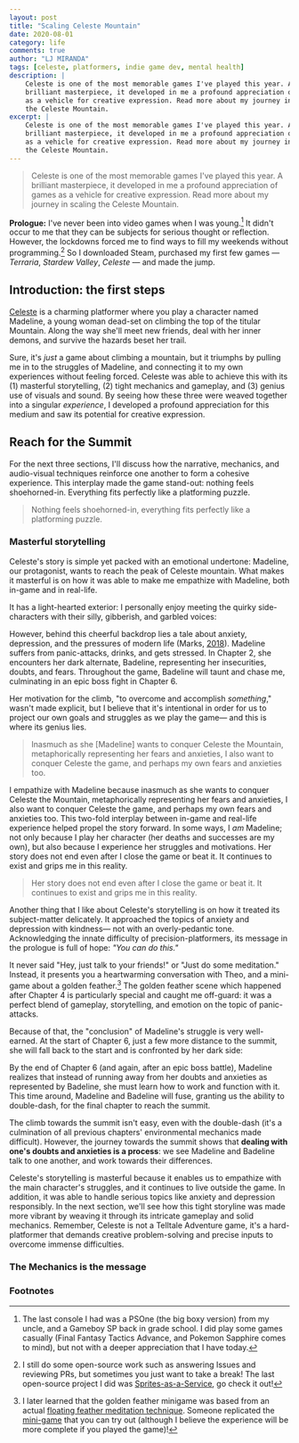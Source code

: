 ```yaml
---
layout: post
title: "Scaling Celeste Mountain"
date: 2020-08-01
category: life
comments: true
author: "LJ MIRANDA"
tags: [celeste, platformers, indie game dev, mental health]
description: |
    Celeste is one of the most memorable games I've played this year. A
    brilliant masterpiece, it developed in me a profound appreciation of games
    as a vehicle for creative expression. Read more about my journey in scaling
    the Celeste Mountain.
excerpt: |
    Celeste is one of the most memorable games I've played this year. A
    brilliant masterpiece, it developed in me a profound appreciation of games
    as a vehicle for creative expression. Read more about my journey in scaling
    the Celeste Mountain.
---
```


> Celeste is one of the most memorable games I've played this year. A
> brilliant masterpiece, it developed in me a profound appreciation of games
> as a vehicle for creative expression. Read more about my journey in scaling
> the Celeste Mountain.

**Prologue:** I've never been into video games when I was young.[^1] It didn't
occur to me that they can be subjects for serious thought or reflection.
However, the lockdowns forced me to find ways to fill my weekends without
programming.[^2] So I downloaded Steam, purchased my first few games &mdash;
*Terraria*, *Stardew Valley*, *Celeste* &mdash; and made the jump.

## Introduction: the first steps


[Celeste](http://www.celestegame.com/) is a charming platformer where you play
a character named Madeline, a young woman dead-set on climbing the top of the
titular Mountain.  Along the way she'll meet new friends, deal with her inner
demons, and survive the hazards beset her trail. 

Sure, it's *just* a game about climbing a mountain, but it triumphs by pulling
me in to the struggles of Madeline, and connecting it to my own experiences
without feeling forced. Celeste was able to achieve this with its (1) masterful
storytelling, (2) tight mechanics and gameplay, and (3) genius use of visuals
and sound. By seeing how these three were weaved together into a singular
*experience*, I developed a profound appreciation for this medium and saw its
potential for creative expression.

## Reach for the Summit

For the next three sections, I'll discuss how the narrative, mechanics, and
audio-visual techniques reinforce one another to form a cohesive experience.
This interplay made the game stand-out: nothing feels shoehorned-in. Everything
fits perfectly like a platforming puzzle.


> Nothing feels shoehorned-in, everything fits perfectly like a platforming
> puzzle.


### Masterful storytelling

Celeste's story is simple yet packed with an emotional undertone: Madeline, our
protagonist, wants to reach the peak of Celeste mountain. What makes it
masterful is on how it was able to make me empathize with Madeline, both
in-game and in real-life. 


It has a light-hearted exterior: I personally enjoy meeting the quirky
side-characters with their silly, gibberish, and garbled voices:

<!-- Video clip of funny convo scene: YOLOOO -->


However, behind this cheerful backdrop lies a tale about anxiety, depression,
and the pressures of modern life (Marks, [2018](https://www.ign.com/articles/2018/01/25/celeste-review)). Madeline suffers from panic-attacks, drinks,
and gets stressed. In Chapter 2, she encounters her dark alternate, Badeline,
representing her insecurities, doubts, and fears. Throughout the game,
Badeline will taunt and chase me, culminating in an epic boss fight in Chapter
6.

<!-- Badeline chase scene -->

Her motivation for the climb, "to overcome and accomplish *something*," wasn't
made explicit, but I believe that it's intentional in order for us to project
our own goals and struggles as we play the game&mdash; and this is
where its genius lies.

<!-- Madeline quote scene -->


> Inasmuch as she [Madeline] wants to conquer Celeste the Mountain,
> metaphorically representing her fears and anxieties, I also want to conquer
> Celeste the game, and perhaps my own fears and anxieties too.

I empathize with Madeline because inasmuch as she wants to conquer Celeste the
Mountain, metaphorically representing her fears and anxieties, I also want to
conquer Celeste the game, and perhaps my own fears and anxieties too. This
two-fold interplay between in-game and real-life experience helped propel the
story forward. In some ways, I *am* Madeline; not only because I play her
character (her deaths and successes are my own), but also because I experience
her struggles and motivations. Her story does not end even after I close the
game or beat it. It continues to exist and grips me in this reality.

> Her story does not end even after I close the game or beat it. It continues
> to exist and grips me in this reality.


<!-- treating the subject delicately -->
Another thing that I like about Celeste's storytelling is on how it treated its
subject-matter delicately. It approached the topics of anxiety and depression with
kindness&mdash; not with an overly-pedantic tone. Acknowledging the innate
difficulty of precision-platformers, its message in the prologue is full of
hope: *"You can do this."*

<!-- You can do this screenshot -->

It never said "Hey, just talk to your friends!" or "Just do some meditation."
Instead, it presents you a heartwarming conversation with Theo, and a mini-game
about a golden feather.[^3] The golden feather scene which happened after
Chapter 4 is particularly special and caught me off-guard: it was a perfect
blend of gameplay, storytelling, and emotion on the topic of panic-attacks.

<!-- GIF of golden feather game -->


Because of that, the "conclusion" of Madeline's struggle is very well-earned. At
the start of Chapter 6, just a few more distance to the summit, she will
fall back to the start and is confronted by her dark side:

<!-- Madeline screenshot falling -->

By the end of Chapter 6 (and again, after an epic boss battle), Madeline realizes
that instead of running away from her doubts and anxieties as represented by
Badeline, she must learn how to work and function with it. This time around,
Madeline and Badeline will fuse, granting us the ability to double-dash, for
the final chapter to reach the summit. 

<!-- show double-dash GIF -->

The climb towards the summit isn't easy, even with the double-dash (it's a
culmination of all previous chapters' environmental mechanics made
difficult). However, the journey towards the summit shows that **dealing with
one's doubts and anxieties is a process**: we see Madeline and Badeline talk to
one another, and work towards their differences.

<!-- show summit photo -->

Celeste's storytelling is masterful because it enables us to empathize with the
main character's struggles, and it continues to live outside the game.
In addition, it was able to handle serious topics like anxiety and depression
responsibly. In the next section, we'll see how this tight storyline was made
more vibrant by weaving it through its intricate gameplay and solid mechanics.
Remember, Celeste is not a Telltale Adventure game, it's a hard-platformer
that demands creative problem-solving and precise inputs to overcome immense
difficulties.

### The Mechanics is the message

<!-- madeline's controls -->


<!-- death and environmental hazards -->


<!-- the final power-up -->




### Footnotes

[^1]: The last console I had was a PSOne (the big boxy version) from my uncle, and a Gameboy SP back in grade school. I did play some games casually (Final Fantasy Tactics Advance, and Pokemon Sapphire comes to mind), but not with a deeper appreciation that I have today.
[^2]: I still do some open-source work such as answering Issues and reviewing PRs, but sometimes you just want to take a break! The last open-source project I did was [Sprites-as-a-Service](/sprites-as-a-service), go check it out!
[^3]: I later learned that the golden feather minigame was based from an actual [floating feather meditation technique](http://davidvago.bwh.harvard.edu/the-floating-feather-meditation-technique/). Someone replicated the [mini-game](https://github.com/FdelMazo/Feather) that you can try out (although I believe the experience will be more complete if you played the game)!
